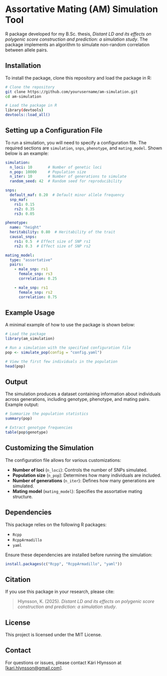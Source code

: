 # Assortative Mating (AM) Simulation Tool

R package developed for my B.Sc. thesis, *Distant LD and its effects on polygenic score construction and prediction: a simulation study*. The package implements an algorithm to simulate non-random correlation between allele pairs.

## Installation

To install the package, clone this repository and load the package in R:

```sh
# Clone the repository
git clone https://github.com/yourusername/am-simulation.git
cd am-simulation

# Load the package in R
library(devtools)
devtools::load_all()
```

## Setting up a Configuration File

To run a simulation, you will need to specify a configuration file. The required sections are `simulation`, `snps`, `phenotype`, and `mating_model`. Shown below is an example:

```yaml
simulation:
  n_loci: 10       # Number of genetic loci
  n_pop: 10000     # Population size
  n_iter: 10       # Number of generations to simulate
  random_seed: 42  # Random seed for reproducibility

snps:
  default_maf: 0.20  # Default minor allele frequency
  snp_maf:
    rs1: 0.15
    rs2: 0.35
    rs3: 0.05

phenotype:
  name: "height"
  heritability: 0.80  # Heritability of the trait
  causal_snps:
    rs1: 0.5  # Effect size of SNP rs1
    rs2: 0.3  # Effect size of SNP rs2

mating_model:
  type: "assortative"
  pairs:
    - male_snp: rs1
      female_snp: rs3
      correlation: 0.25

    - male_snp: rs1
      female_snp: rs2
      correlation: 0.75
```

## Example Usage

A minimal example of how to use the package is shown below:

```r
# Load the package
library(am_simulation)

# Run a simulation with the specified configuration file
pop <- simulate_pop(config = "config.yaml")

# View the first few individuals in the population
head(pop)
```

## Output

The simulation produces a dataset containing information about individuals across generations, including genotype, phenotype, and mating pairs. Example output:

```r
# Summarize the population statistics
summary(pop)

# Extract genotype frequencies
table(pop$genotype)
```

## Customizing the Simulation

The configuration file allows for various customizations:

- **Number of loci** (`n_loci`): Controls the number of SNPs simulated.
- **Population size** (`n_pop`): Determines how many individuals are included.
- **Number of generations** (`n_iter`): Defines how many generations are simulated.
- **Mating model** (`mating_model`): Specifies the assortative mating structure.

## Dependencies

This package relies on the following R packages:

- `Rcpp`
- `RcppArmadillo`
- `yaml`

Ensure these dependencies are installed before running the simulation:

```r
install.packages(c("Rcpp", "RcppArmadillo", "yaml"))
```

## Citation

If you use this package in your research, please cite:

> Hlynsson, K. (2025). *Distant LD and its effects on polygenic score construction and prediction: a simulation study*.

## License

This project is licensed under the MIT License.

## Contact

For questions or issues, please contact Kári Hlynsson at [kari.hlynsson@gmail.com].

